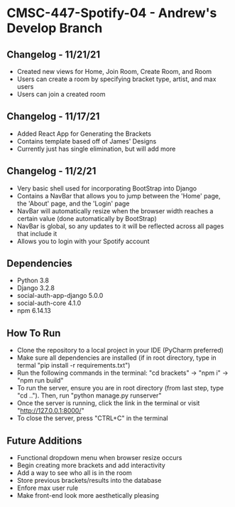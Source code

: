 # CMSC-447-Spotify-04 - Andrew's Develop Branch

## Changelog - 11/21/21

* Created new views for Home, Join Room, Create Room, and Room
* Users can create a room by specifying bracket type, artist, and max users
* Users can join a created room

## Changelog - 11/17/21

* Added React App for Generating the Brackets
* Contains template based off of James' Designs
* Currently just has single elimination, but will add more

## Changelog - 11/2/21

* Very basic shell used for incorporating BootStrap into Django
* Contains a NavBar that allows you to jump between the 'Home' page, the 'About' page, and the 'Login' page
* NavBar will automatically resize when the browser width reaches a certain value (done automatically by BootStrap)
* NavBar is global, so any updates to it will be reflected across all pages that include it
* Allows you to login with your Spotify account


## Dependencies

* Python 3.8
* Django 3.2.8
* social-auth-app-django 5.0.0
* social-auth-core 4.1.0
* npm 6.14.13

## How To Run

* Clone the repository to a local project in your IDE (PyCharm preferred)
* Make sure all dependencies are installed (if in root directory, type in termal "pip install -r requirements.txt")
* Run the following commands in the terminal: "cd brackets" -> "npm i" -> "npm run build"
* To run the server, ensure you are in root directory (from last step, type "cd .."). Then, run "python manage.py runserver"
* Once the server is running, click the link in the terminal or visit "http://127.0.0.1:8000/"
* To close the server, press "CTRL+C" in the terminal

## Future Additions

* Functional dropdown menu when browser resize occurs
* Begin creating more brackets and add interactivity
* Add a way to see who all is in the room
* Store previous brackets/results into the database
* Enfore max user rule
* Make front-end look more aesthetically pleasing
